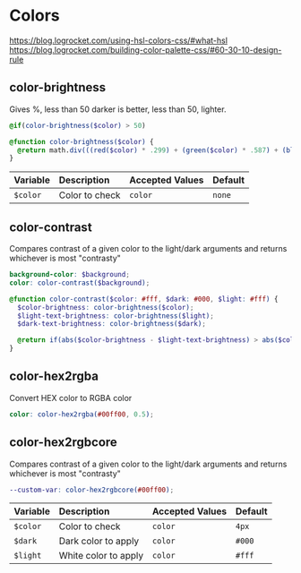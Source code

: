 # Colors

https://blog.logrocket.com/using-hsl-colors-css/#what-hsl
https://blog.logrocket.com/building-color-palette-css/#60-30-10-design-rule

## color-brightness

Gives %, less than 50 darker is better, less than 50, lighter.

```scss
@if(color-brightness($color) > 50)
```

```scss
@function color-brightness($color) {
  @return math.div(((red($color) * .299) + (green($color) * .587) + (blue($color) * .114)), 255 * 100%);
}
```

| Variable  | Description    | Accepted Values | Default |
|:----------|:---------------|:----------------|:--------|
| `$color`  | Color to check | `color`         | `none`  |



## color-contrast

Compares contrast of a given color to the light/dark arguments and returns whichever is most "contrasty"

```scss
background-color: $background;
color: color-contrast($background);
```

```scss
@function color-contrast($color: #fff, $dark: #000, $light: #fff) {
  $color-brightness: color-brightness($color);
  $light-text-brightness: color-brightness($light);
  $dark-text-brightness: color-brightness($dark);

  @return if(abs($color-brightness - $light-text-brightness) > abs($color-brightness - $dark-text-brightness), $light, $dark);
}
```

## color-hex2rgba

Convert HEX color to RGBA color

```scss
color: color-hex2rgba(#00ff00, 0.5);
```

## color-hex2rgbcore

Compares contrast of a given color to the light/dark arguments and returns whichever is most "contrasty"

```scss
--custom-var: color-hex2rgbcore(#00ff00);
```


| Variable | Description          | Accepted Values | Default |
|:---------|:---------------------|:----------------|:--------|
| `$color` | Color to check       | `color`         | `4px`   |
| `$dark`  | Dark color to apply  | `color`         | `#000`  |
| `$light` | White color to apply | `color`         | `#fff`  |